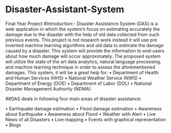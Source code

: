 # Disaster-Assistant-System
Final Year Project
#Introduction:-
Disaster Assistance System (DAS) is a web application in which the system’s focus on estimating accurately the damage due to the disaster with the help of old data collected from such previous events. This project is not research work instead it will use pre invented machine learning algorithms and old data to estimate the damage caused by a disaster. This system will provide the information to end-users about how much damage will occur approximately. The proposed system will utilize the state of the art data analytics, natural language processing, and machine learning technique in order to assess the aforementioned damages. This system, it will be a great help for:
•	Department of Health and Human Services (HHS)
•	National Weather Service (NWS)
•	Department of Energy (DOE)
•	Department of Labor (DOL)
•	National Disaster Management Authority (NDMA)

##DAS deals in following four main areas of disaster assistance:
 
•	Earthquake damage estimation
•	Flood damage estimation
•	Awareness about Earthquake
•	Awareness about Flood
•	Weather with Alert
•	Live News of all Disasters
•	Live mapping
•	Events with graphical representation
•	Blogs

